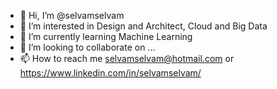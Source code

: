 - 👋 Hi, I’m @selvamselvam
- 👀 I’m interested in Design and Architect, Cloud and Big Data
- 🌱 I’m currently learning Machine Learning
- 💞️ I’m looking to collaborate on ...
- 📫 How to reach me selvamselvam@hotmail.com or https://www.linkedin.com/in/selvamselvam/

<!---
selvamselvam/selvamselvam is a ✨ special ✨ repository because its `README.md` (this file) appears on your GitHub profile.
You can click the Preview link to take a look at your changes.
--->

